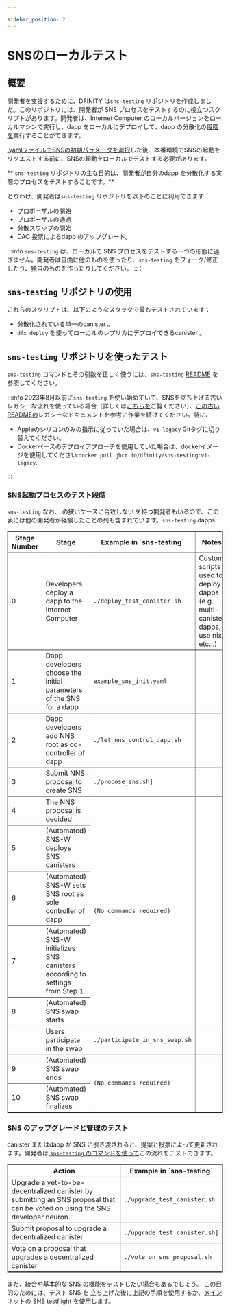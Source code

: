 ```yaml
---

sidebar_position: 2
---
```

# SNSのローカルテスト

## 概要

開発者を支援するために、DFINITY は`sns-testing` リポジトリを作成しました。このリポジトリには、開発者が SNS プロセスをテストするのに役立つスクリプトがあります。開発者は、Internet Computer のローカルバージョンをローカルマシンで実行し、dapp をローカルにデプロイして、dapp の分散化の[段階を](../launching/launch-summary.md)実行することができます。

[.yamlファイルでSNSの初期パラメータを選択](../tokenomics/preparation.md)した後、本番環境でSNSの起動をリクエストする前に、SNSの起動をローカルでテストする必要があります。

** `sns-testing` リポジトリの主な目的は、開発者が自分のdapp を分散化する実際のプロセスをテストすることです。**

とりわけ、開発者は`sns-testing` リポジトリを以下のことに利用できます：

- プロポーザルの開始
- プロポーザルの通過
- 分散スワップの開始
- DAO 投票によるdapp のアップグレード。

:::info
`sns-testing` は、ローカルで SNS プロセスをテストする一つの形態に過ぎません。開発者は自由に他のものを使ったり、`sns-testing` をフォーク/修正したり、独自のものを作ったりしてください。
::：

## `sns-testing` リポジトリの使用

これらのスクリプトは、以下のようなスタックで最もテストされています：

- 分散化されている単一のcanister 。
- `dfx deploy` を使ってローカルのレプリカにデプロイできるcanister 。

## `sns-testing` リポジトリを使ったテスト

`sns-testing` コマンドとその引数を正しく使うには、`sns-testing` [README](https://github.com/dfinity/sns-testing#sns-lifecycle) を参照してください。

:::info
2023年8月以前に`sns-testing` を使い始めていて、SNSを立ち上げる古いレガシーな流れを使っている場合（詳しくは[こちらを](../launching/index.md)ご覧ください）、[この古いREADMEの](https://github.com/dfinity/sns-testing/blob/v1-legacy/README.md)レガシーなドキュメントを参考に作業を続けてください。特に、

- Appleのシリコンのみの指示に従っていた場合は、`v1-legacy` Gitタグに切り替えてください。
- Dockerベースのデプロイアプローチを使用していた場合は、dockerイメージを使用してください:`docker pull ghcr.io/dfinity/sns-testing:v1-legacy`.

:::

### SNS起動プロセスのテスト段階

`sns-testing`
なお、 の狭いケースに合致しない を持つ開発者もいるので、この表には他の開発者が経験したことの列も含まれています。`sns-testing` dapps 

<table border="1">
    <tr>
        <th>Stage Number</th>
        <th>Stage</th>
        <th>Example in `sns-testing`</th>
        <th>Notes</th>
    </tr>
    <tr>
        <td>0</td>
        <td>Developers deploy a dapp to the Internet Computer</td>
        <td><code>./deploy_test_canister.sh</code></td>
        <td>Custom scripts used to deploy dapps (e.g. multi-canister dapps, use nix, etc...)</td>
    </tr>
    <tr>
        <td>1</td>
        <td>Dapp developers choose the initial parameters of the SNS for a dapp</td>
        <td><code>example_sns_init.yaml</code></td>
    </tr>
    <tr>
        <td>2</td>
        <td>Dapp developers add NNS root as co-controller of dapp</td>
        <td><code>./let_nns_control_dapp.sh</code></td>
        <td><code></code></td>
    </tr>
    <tr>
        <td>3</td>
        <td>Submit NNS proposal to create SNS</td>
        <td rowspan="1"><code>./propose_sns.sh]</code></td>
    </tr>
    <tr>
        <td>4</td>
        <td>The NNS proposal is decided</td>
        <td rowspan="5"><code>(No commands required)</code></td>
        <td rowspan="5"><code> </code></td>
    </tr>
    <tr>
        <td>5</td>
        <td>(Automated) SNS-W deploys SNS canisters</td>
    </tr>
        <tr>
        <td>6</td>
        <td>(Automated) SNS-W sets SNS root as sole controller of dapp</td>
    </tr>
    <tr>
        <td>7</td>
        <td>(Automated) SNS-W initializes SNS canisters according to settings from Step 1</td>
    </tr>
    <tr>
        <td>8</td>
        <td>(Automated) SNS swap starts</td>
    </tr>
    <tr>
        <td> </td>
        <td>Users participate in the swap</td>
        <td rowspan="1"><code>./participate_in_sns_swap.sh</code></td>
        <td rowspan="1"></td>
    </tr>
    <tr>
        <td>9</td>
        <td>(Automated) SNS swap ends</td>
        <td rowspan="2"><code>(No commands required)</code></td>
    </tr>
    <tr>
        <td>10</td>
        <td>(Automated) SNS swap finalizes</td>
    </tr>
</table>

### SNS のアップグレードと管理のテスト

canister またはdapp が SNS に引き渡されると、提案と投票によって更新されます。開発者は[ `sns-testing` のコマンドを使って](https://github.com/dfinity/sns-testing#sns-lifecycle)この流れをテストできます。

<table border="1">
    <tr>
        <th>Action</th>
        <th>Example in `sns-testing`</th>
    </tr>
    <tr>
        <td>Upgrade a yet-to-be-decentralized canister by submitting an SNS proposal that can be voted on using the SNS developer neuron.</td>
        <td><code>./upgrade_test_canister.sh</code></td>
    </tr>
    <tr>
        <td>Submit proposal to upgrade a decentralized canister</td>
        <td><code>./upgrade_test_canister.sh]</code></td>
    </tr>
     <tr>
        <td>Vote on a proposal that upgrades a decentralized canister</td>
        <td><code>./vote_on_sns_proposal.sh</code></td>
    </tr>
</table>

また、統合や基本的な SNS の機能をテストしたい場合もあるでしょう。
この目的のためには、テスト SNS を
立ち上げた後に上記の手順を使用するか、[メインネットの SNS testflight](testing-on-mainnet.md) を使用します。

<!---

# Testing SNS locally

## Overview

To help developers, DFINITY has created the `sns-testing` repo which has scripts that help developers test the SNS process. Developers can run a local version of the Internet Computer on their local machine, deploy their dapp locally and run through [the stages](../launching/launch-summary.md) of decentralizing their dapp. 

After having [chosen the initial SNS parameters in a .yaml file](../tokenomics/preparation.md) and before requesting an SNS launch in production, the SNS launch should be tested locally.

**The main intent of `sns-testing` repo is for a developer to test the actual process of decentralizing their dapp.**

Among other things, developers can use `sns-testing` repo to: 
* Initiate proposals.
* Pass proposals.
* Start decentralization swaps.
* Upgrade dapp via DAO voting.

:::info
`sns-testing` is just one form of testing SNS process locally. Developers should feel free to use others, fork/modify `sns-testing` or create their own.
:::

## Using the `sns-testing` repo

These scripts have been most tested with a stack that looks like this:

* A single canister that is being decentralized.
* A canister that can be deployed to local replica via `dfx deploy`.

## Testing via `sns-testing` repo
To use the `sns-testing` commands and their arguments properly, please consult the `sns-testing` [README](https://github.com/dfinity/sns-testing#sns-lifecycle).

:::info
If you have started using `sns-testing` before August 2023 and are using the old legacy flow of launching an SNS (please see [here](../launching/index.md) for more context), please continue your work with the legacy documentation on [this old README](https://github.com/dfinity/sns-testing/blob/v1-legacy/README.md). In particular, 
* If you were following the Apple silicon-only instructions, please switch to the `v1-legacy` Git tag.
* If you were using the Docker-based deployment approach, please use the docker image: `docker pull ghcr.io/dfinity/sns-testing:v1-legacy`.

:::




### Testing stages of the SNS launch process

For simplicity, next we map the stages introduced in the [SNS launch stages documentation](../launching/launch-summary-1proposal.md) and in the documentation [commands and actions to go through SNS launch](../launching/launch-steps-1proposal.md) to the relevant scripts in the `sns-testing` repo so you can learn what part of the launch is tested in which script.
Note that some developers have dapps that do not match the narrow cases of `sns-testing` so the table also includes a column for what other developers have experienced.

<table border="1">
    <tr>
        <th>Stage Number</th>
        <th>Stage</th>
        <th>Example in `sns-testing`</th>
        <th>Notes</th>
    </tr>
    <tr>
        <td>0</td>
        <td>Developers deploy a dapp to the Internet Computer</td>
        <td><code>./deploy_test_canister.sh</code></td>
        <td>Custom scripts used to deploy dapps (e.g. multi-canister dapps, use nix, etc...)</td>
    </tr>
    <tr>
        <td>1</td>
        <td>Dapp developers choose the initial parameters of the SNS for a dapp</td>
        <td><code>example_sns_init.yaml</code></td>
    </tr>
    <tr>
        <td>2</td>
        <td>Dapp developers add NNS root as co-controller of dapp</td>
        <td><code>./let_nns_control_dapp.sh</code></td>
        <td><code></code></td>
    </tr>
    <tr>
        <td>3</td>
        <td>Submit NNS proposal to create SNS</td>
        <td rowspan="1"><code>./propose_sns.sh]</code></td>
    </tr>
    <tr>
        <td>4</td>
        <td>The NNS proposal is decided</td>
        <td rowspan="5"><code>(No commands required)</code></td>
        <td rowspan="5"><code> </code></td>
    </tr>
    <tr>
        <td>5</td>
        <td>(Automated) SNS-W deploys SNS canisters</td>
    </tr>
        <tr>
        <td>6</td>
        <td>(Automated) SNS-W sets SNS root as sole controller of dapp</td>
    </tr>
    <tr>
        <td>7</td>
        <td>(Automated) SNS-W initializes SNS canisters according to settings from Step 1</td>
    </tr>
    <tr>
        <td>8</td>
        <td>(Automated) SNS swap starts</td>
    </tr>
    <tr>
        <td> </td>
        <td>Users participate in the swap</td>
        <td rowspan="1"><code>./participate_in_sns_swap.sh</code></td>
        <td rowspan="1"></td>
    </tr>
    <tr>
        <td>9</td>
        <td>(Automated) SNS swap ends</td>
        <td rowspan="2"><code>(No commands required)</code></td>
    </tr>
    <tr>
        <td>10</td>
        <td>(Automated) SNS swap finalizes</td>
    </tr>
</table>

### Testing the upgrading and managing of an SNS

Once a canister or dapp has been handed over to an SNS, it will be updated via proposals and voting. Developers can test this flow by [using commands from `sns-testing`](https://github.com/dfinity/sns-testing#sns-lifecycle).


<table border="1">
    <tr>
        <th>Action</th>
        <th>Example in `sns-testing`</th>
    </tr>
    <tr>
        <td>Upgrade a yet-to-be-decentralized canister by submitting an SNS proposal that can be voted on using the SNS developer neuron.</td>
        <td><code>./upgrade_test_canister.sh</code></td>
    </tr>
    <tr>
        <td>Submit proposal to upgrade a decentralized canister</td>
        <td><code>./upgrade_test_canister.sh]</code></td>
    </tr>
     <tr>
        <td>Vote on a proposal that upgrades a decentralized canister</td>
        <td><code>./vote_on_sns_proposal.sh</code></td>
    </tr>
</table>

You might also want to test integrations and basic SNS functionality. 
For this purpose you can use the above instructions after the test SNS is 
launched or use the [SNS testflight on mainnet](testing-on-mainnet.md).
-->
